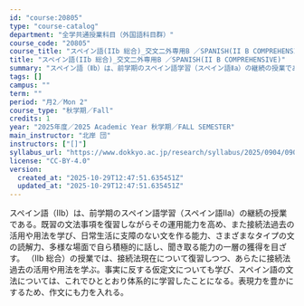 ```yaml
---
id: "course:20805"
type: "course-catalog"
department: "全学共通授業科目（外国語科目群）"
course_code: "20805"
course_title: "スペイン語(IIb 総合)_交文二外専用B ／SPANISH(II B COMPREHENSIVE)"
title: "スペイン語(IIb 総合)_交文二外専用B ／SPANISH(II B COMPREHENSIVE)"
summary: "スペイン語（Ⅱb）は、前学期のスペイン語学習（スペイン語Ⅱa）の継続の授業である。既習の文法事項を復習しながらその運用能力を高め、また接続法過去の活用や用法を学び、日常生活に支障のない文を作る能力、さまざまなタイプの文の読解力、多様な場面で…"
tags: []
campus: ""
term: ""
period: "月2／Mon 2"
course_type: "秋学期／Fall"
credits: 1
year: "2025年度／2025 Academic Year 秋学期／FALL SEMESTER"
main_instructor: "北岸 団"
instructors: ["[]"]
syllabus_url: "https://www.dokkyo.ac.jp/research/syllabus/2025/0904/0904_20805_ja_JP.html"
license: "CC-BY-4.0"
version:
  created_at: "2025-10-29T12:47:51.635451Z"
  updated_at: "2025-10-29T12:47:51.635451Z"
---
```

スペイン語（Ⅱb）は、前学期のスペイン語学習（スペイン語Ⅱa）の継続の授業である。既習の文法事項を復習しながらその運用能力を高め、また接続法過去の活用や用法を学び、日常生活に支障のない文を作る能力、さまざまなタイプの文の読解力、多様な場面で自ら積極的に話し、聞き取る能力の一層の獲得を目ざす。 （Ⅱb 総合）の授業では、接続法現在について復習しつつ、あらたに接続法過去の活用や用法を学ぶ。事実に反する仮定文についても学び、スペイン語の文法については、これでひととおり体系的に学習したことになる。表現力を豊かにするため、作文にも力を入れる。
